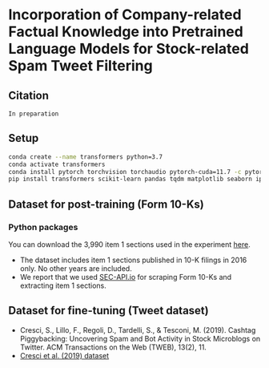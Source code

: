 # Incorporation of Company-related Factual Knowledge into Pretrained Language Models for Stock-related Spam Tweet Filtering

## Citation
```
In preparation
```

## Setup
```bash
conda create --name transformers python=3.7
conda activate transformers
conda install pytorch torchvision torchaudio pytorch-cuda=11.7 -c pytorch -c nvidia # nvidia-smi로 CUDA 버전 확인 후 진행할 것
pip install transformers scikit-learn pandas tqdm matplotlib seaborn ipython nltk
```

## Dataset for post-training (Form 10-Ks)

### Python packages
You can download the 3,990 item 1 sections used in the experiment <a href="https://drive.google.com/drive/folders/1wDletufalrRncQEQxRgCQlqyoMWGg8x3?usp=sharing">here</a>.
- The dataset includes item 1 sections published in 10-K filings in 2016 only. No other years are included.
- We report that we used <a href="https://sec-api.io">SEC-API.io</a> for scraping Form 10-Ks and extracting item 1 sections.


## Dataset for fine-tuning (Tweet dataset) 
* Cresci, S., Lillo, F., Regoli, D., Tardelli, S., & Tesconi, M. (2019). Cashtag Piggybacking: Uncovering Spam and Bot Activity in Stock Microblogs on Twitter. ACM Transactions on the Web (TWEB), 13(2), 11.
* [Cresci et al. (2019) dataset](https://zenodo.org/record/2686862#.Yi2D4nrP23A)
